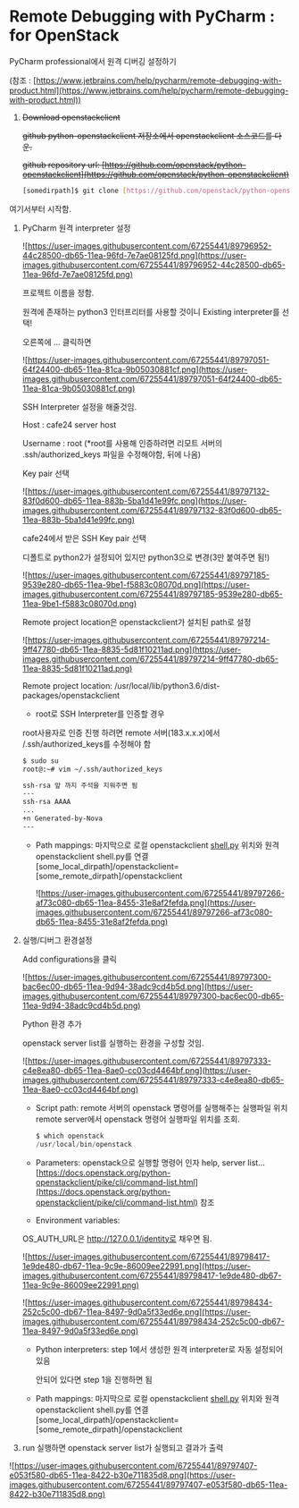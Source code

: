 # Remote Debugging with PyCharm : for OpenStack

PyCharm professional에서 원격 디버깅 설정하기

(참조 : [https://www.jetbrains.com/help/pycharm/remote-debugging-with-product.html](https://www.jetbrains.com/help/pycharm/remote-debugging-with-product.html))

1. ~~Download openstackclient~~

    ~~github python-openstackclient 저장소에서 openstackclient 소스코드를 다운.~~

    ~~github repository url: [https://github.com/openstack/python-openstackclient](https://github.com/openstack/python-openstackclient)~~

    ```bash
    [somedirpath]$ git clone [https://github.com/openstack/python-openstackclient.git](https://github.com/openstack/python-openstackclient.git)
    ```

여기서부터 시작함.

1. PyCharm 원격 interpreter 설정

    ![https://user-images.githubusercontent.com/67255441/89796952-44c28500-db65-11ea-96fd-7e7ae08125fd.png](https://user-images.githubusercontent.com/67255441/89796952-44c28500-db65-11ea-96fd-7e7ae08125fd.png)

    프로젝트 이름을 정함.

    원격에 존재하는 python3 인터프리터를 사용할 것이니 Existing interpreter를 선택!

    오른쪽에 ... 클릭하면

    ![https://user-images.githubusercontent.com/67255441/89797051-64f24400-db65-11ea-81ca-9b05030881cf.png](https://user-images.githubusercontent.com/67255441/89797051-64f24400-db65-11ea-81ca-9b05030881cf.png)

    SSH Interpreter 설정을 해줄것임.

    Host : cafe24 server host

    Username : root (*root를 사용해 인증하려면 리모트 서버의 .ssh/authorized_keys 파일을 수정해야함, 뒤에 나옴)

    Key pair 선택

    ![https://user-images.githubusercontent.com/67255441/89797132-83f0d600-db65-11ea-883b-5ba1d41e99fc.png](https://user-images.githubusercontent.com/67255441/89797132-83f0d600-db65-11ea-883b-5ba1d41e99fc.png)

    cafe24에서 받은 SSH Key pair 선택

    디폴트로 python2가 설정되어 있지만 python3으로 변경(3만 붙여주면 됨!)

    ![https://user-images.githubusercontent.com/67255441/89797185-9539e280-db65-11ea-9be1-f5883c08070d.png](https://user-images.githubusercontent.com/67255441/89797185-9539e280-db65-11ea-9be1-f5883c08070d.png)

    Remote project location은 openstackclient가 설치된 path로 설정

    ![https://user-images.githubusercontent.com/67255441/89797214-9ff47780-db65-11ea-8835-5d81f10211ad.png](https://user-images.githubusercontent.com/67255441/89797214-9ff47780-db65-11ea-8835-5d81f10211ad.png)

    Remote project location: /usr/local/lib/python3.6/dist-packages/openstackclient

    * root로 SSH Interpreter를 인증할 경우

    root사용자로 인증 진행 하려면 remote 서버(183.x.x.x)에서 /.ssh/authorized_keys를 수정해야 함

    ```bash
    $ sudo su
    root@:~# vim ~/.ssh/authorized_keys

    ssh-rsa 앞 까지 주석을 지워주면 됨
    ---
    ssh-rsa AAAA 
    ...
    +n Generated-by-Nova
    ---
    ```

    - Path mappings: 
    마지막으로 로컬 openstackclient [shell.py](http://shell.py) 위치와 원격 openstackclient shell.py를 연결
    [some_local_dirpath]/openstackclient=[some_remote_dirpath]/openstackclient

        ![https://user-images.githubusercontent.com/67255441/89797266-af73c080-db65-11ea-8455-31e8af2fefda.png](https://user-images.githubusercontent.com/67255441/89797266-af73c080-db65-11ea-8455-31e8af2fefda.png)

2. 실행/디버그 환경설정

    Add configurations을 클릭

    ![https://user-images.githubusercontent.com/67255441/89797300-bac6ec00-db65-11ea-9d94-38adc9cd4b5d.png](https://user-images.githubusercontent.com/67255441/89797300-bac6ec00-db65-11ea-9d94-38adc9cd4b5d.png)

    Python 환경 추가

    openstack server list를 실행하는 환경을 구성할 것임.

    ![https://user-images.githubusercontent.com/67255441/89797333-c4e8ea80-db65-11ea-8ae0-cc03cd4464bf.png](https://user-images.githubusercontent.com/67255441/89797333-c4e8ea80-db65-11ea-8ae0-cc03cd4464bf.png)

    - Script path: remote 서버의 openstack 명령어를 실행해주는 실행파일 위치
    remote server에서 openstack 명령어 실행파일 위치를 조회.

        ```jsx
        $ which openstack
        /usr/local/bin/openstack
        ```

    - Parameters: openstack으로 실행할 명령어 인자
    help, server list...
    [https://docs.openstack.org/python-openstackclient/pike/cli/command-list.html](https://docs.openstack.org/python-openstackclient/pike/cli/command-list.html) 참조
    - Environment variables: 

    OS_AUTH_URL은 http://127.0.0.1/identity로 채우면 됨.

    ![https://user-images.githubusercontent.com/67255441/89798417-1e9de480-db67-11ea-9c9e-86009ee22991.png](https://user-images.githubusercontent.com/67255441/89798417-1e9de480-db67-11ea-9c9e-86009ee22991.png)

    ![https://user-images.githubusercontent.com/67255441/89798434-252c5c00-db67-11ea-8497-9d0a5f33ed6e.png](https://user-images.githubusercontent.com/67255441/89798434-252c5c00-db67-11ea-8497-9d0a5f33ed6e.png)

    - Python interpreters: 
    step 1에서 생성한 원격 interpreter로 자동 설정되어 있음

        안되어 있다면 step 1을 진행하면 됨

    - Path mappings: 
    마지막으로 로컬 openstackclient [shell.py](http://shell.py) 위치와 원격 openstackclient shell.py를 연결
    [some_local_dirpath]/openstackclient=[some_remote_dirpath]/openstackclient

3. run 실행하면 openstack server list가 실행되고 결과가 출력

![https://user-images.githubusercontent.com/67255441/89797407-e053f580-db65-11ea-8422-b30e711835d8.png](https://user-images.githubusercontent.com/67255441/89797407-e053f580-db65-11ea-8422-b30e711835d8.png)